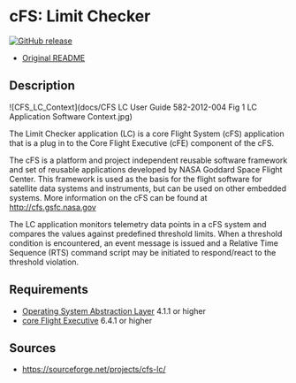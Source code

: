 # cFS: Limit Checker

[![GitHub release](https://img.shields.io/github/release/lassondesat/cfs-lc.svg)](https://github.com/lassondesat/cfs-lc/releases)

* [Original README](cfs-lc-app-OSS-readme.txt)

## Description

![CFS_LC_Context](docs/CFS LC User Guide 582-2012-004 Fig 1 LC Application Software Context.jpg)

The Limit Checker application (LC) is a core Flight System (cFS) application
that is a plug in to the Core Flight Executive (cFE) component of the cFS.

The cFS is a platform and project independent reusable software framework and
set of reusable applications developed by NASA Goddard Space Flight Center. This
framework is used as the basis for the flight software for satellite data
systems and instruments, but can be used on other embedded systems. More
information on the cFS can be found at http://cfs.gsfc.nasa.gov

The LC application monitors telemetry data points in a cFS system and compares
the values against predefined threshold limits. When a threshold condition is
encountered, an event message is issued and a Relative Time Sequence (RTS)
command script may be initiated to respond/react to the threshold violation.

## Requirements

* [Operating System Abstraction Layer][osal] 4.1.1 or higher
* [core Flight Executive][cfe] 6.4.1 or higher

## Sources

* https://sourceforge.net/projects/cfs-lc/

[osal]: https://github.com/lassondesat/osal
[cfe]: https://github.com/lassondesat/coreflightexec
